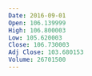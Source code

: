 ```yaml
---
Date: 2016-09-01
Open: 106.139999
High: 106.800003
Low: 105.620003
Close: 106.730003
Adj Close: 103.680153
Volume: 26701500
---
```

